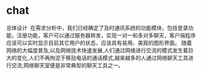 # chat
总体设计 
 在需求分析中，我们已经确定了及时通讯系统的功能模块，包括登录功能，注册功能，客户可以通过服务器转发，实现一对一和多对多聊天，客户端程序应该可以实时显示目前其它用户的状态，应该具有易用、美观的图形界面。 
随着网络的大幅度普及,以及网络技术快速发展,人们通过网络进行交流的模式发生着巨大的变化,人们不再拘泥于移劢电话的通话模式,越来越多的人通过网络聊天工具进行交流,网络聊天室便是非常典型的聊天工具之一。
